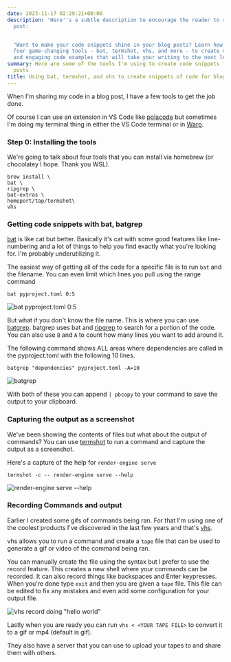 ```yaml
---
date: 2023-11-17 02:29:21+00:00
description: 'Here''s a subtle description to encourage the reader to read the blog
  post:


  "Want to make your code snippets shine in your blog posts? Learn how I''m using
  four game-changing tools - bat, termshot, vhs, and more - to create visually stunning
  and engaging code examples that will take your writing to the next level.'
summary: Here are some of the tools I'm using to create code snippets for my blog
  posts
title: Using bat, termshot, and vhs to create snippets of code for blog posts
---
```


When I'm sharing my code in a blog post, I have a few tools to get the job done.

Of course I can use an extension in VS Code like [polacode](https://marketplace.visualstudio.com/items?itemName=pnp.polacode) but sometimes I'm doing my terminal thing in either the VS Code terminal or in [Warp](https://www.warp.dev/).

### Step 0: Installing the tools

We're going to talk about four tools that you can install via homebrew (or chocolatey I hope. Thank you WSL).

```shell
brew install \
bat \
ripgrep \
bat-extras \
homeport/tap/termshot\
vhs 
```

### Getting code snippets with bat, batgrep

[bat](https://github.com/sharkdp/bat) is like cat but better. Basically it's cat with some good features like line-numbering and a lot of things to help you find exactly what you're looking for. I'm probably underutilizing it.

The easiest way of getting all of the code for a specific file is to run `bat` and the filename. You can even limit which lines you pull using the range command

```shell
bat pyproject.toml 0:5
```

![bat pyproject.toml 0:5](https://kjaymiller.azureedge.net/media/bat_pyproject_toml.gif)

But what if you don't know the file name. This is where you can use [batgrep](https://github.com/eth-p/bat-extras/tree/master). batgrep uses bat and [ripgrep](https://github.com/BurntSushi/ripgrep) to search for a portion of the code. You can also use `B` and `A` to count how many lines you want to add around it.

The following command shows ALL areas where dependencies are called in the pyproject.toml with the following 10 lines.

```shell
batgrep "dependencies" pyproject.toml -A=10
```

![batgrep](https://jmblogstorrage.blob.core.windows.net/media/batgrep.gif)

With both of these you can append `| pbcopy` to your command to save the output to your clipboard.

### Capturing the output as a screenshot

We've been showing the contents of files but what about the output of commands? You can use [termshot](https://github.com/homeport/termshot) to run a command and capture the output as a screenshot. 

Here's a capture of the help for `render-engine serve`

```shell
termshot -c -- render-engine serve --help
```

![render-engine serve --help](https://jmblogstorrage.blob.core.windows.net/media/render-engine-serve-help.png)

### Recording Commands and output

Earlier I created some gifs of commands being ran. For that I'm using one of the coolest products I've discovered in the last few years and that's [vhs](https://vhs.charm.sh).

vhs allows you to run a command and create a `tape` file that can be used to generate a gif or video of the command being ran.

You can manually create the file using the syntax but I prefer to use the record feature. This creates a new shell where your commands can be recorded. It can also record things like backspaces and Enter keypresses. When you're done type `exit` and then you are given a `tape` file. This file can be edited to fix any mistakes and even add some configuration for your output file. 

![vhs record doing "hello world"](https://jmblogstorrage.blob.core.windows.net/media/hello_world_vhs.gif)

Lastly when you are ready you can run `vhs < <YOUR TAPE FILE>` to convert it to a gif or mp4 (default is gif).

They also have a server that you can use to upload your tapes to and share them with others.